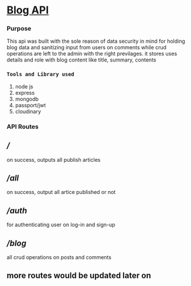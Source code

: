 # [Blog API](https://blog-api-erose.up.railway.app/)

### Purpose
This api was built with the sole reason of data security in mind for holding blog data and sanitizing input from users on comments while crud operations are left to the admin with the right previlages. it stores uses details and role with blog content like title, summary, contents 

### `Tools and Library used`
<ol>
<li>node js</li>
<li> express </li>
<li> mongodb</li>
<li> passport/jwt</li>
<li>cloudinary </li>
</ol>

### API Routes
## */*
 on success, outputs all publish articles 
 
## */all*
on success, output all artice published or not 

## */auth*
for authenticating user on log-in and sign-up 

## */blog*
all crud operations on posts and comments 

## more routes would be updated later on 
